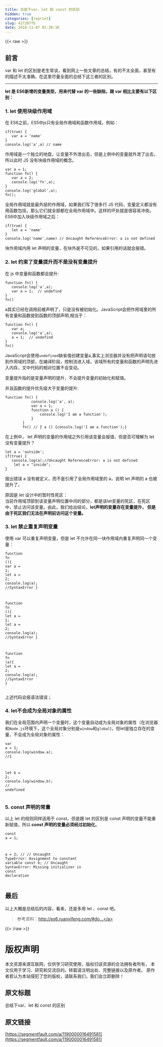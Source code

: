 ```yaml
---
title: 总结下var、let 和 const 的区别
hidden: true
categories: [reprint]
slug: 427207fb
date: 2018-11-07 02:30:16
---
```


{{< raw >}}
<h2 id="articleHeader0">&#x524D;&#x8A00;</h2><p>var &#x548C; let &#x7684;&#x533A;&#x522B;&#x662F;&#x8001;&#x751F;&#x5E38;&#x8C08;&#xFF0C;&#x770B;&#x5230;&#x7F51;&#x4E0A;&#x4E00;&#x4E9B;&#x6587;&#x7AE0;&#x7684;&#x603B;&#x7ED3;&#xFF0C;&#x6709;&#x7684;&#x4E0D;&#x592A;&#x5168;&#x9762;&#xFF0C;&#x751A;&#x81F3;&#x6709;&#x7684;&#x63CF;&#x8FF0;&#x4E0D;&#x592A;&#x51C6;&#x786E;&#xFF0C;&#x5728;&#x8FD9;&#x91CC;&#x5C3D;&#x91CF;&#x5168;&#x9762;&#x7684;&#x603B;&#x7ED3;&#x4E0B;&#x8FD9;&#x4E09;&#x8005;&#x7684;&#x533A;&#x522B;&#x3002;</p><hr><p><strong>let &#x662F; ES6&#x65B0;&#x589E;&#x7684;&#x53D8;&#x91CF;&#x7C7B;&#x578B;&#xFF0C;&#x7528;&#x6765;&#x4EE3;&#x66FF; var &#x7684;&#x4E00;&#x4E9B;&#x7F3A;&#x9677;&#xFF0C;&#x8DDF; var &#x76F8;&#x6BD4;&#x4E3B;&#x8981;&#x6709;&#x4EE5;&#x4E0B;&#x533A;&#x522B;&#xFF1A;</strong></p><h3 id="articleHeader1">1. let &#x4F7F;&#x7528;&#x5757;&#x7EA7;&#x4F5C;&#x7528;&#x57DF;</h3><p>&#x5728; ES6&#x4E4B;&#x524D;&#xFF0C;ES5&#x4E2D;js&#x53EA;&#x6709;&#x5168;&#x5C40;&#x4F5C;&#x7528;&#x57DF;&#x548C;&#x51FD;&#x6570;&#x4F5C;&#x7528;&#x57DF;&#xFF0C;&#x4F8B;&#x5982;&#xFF1A;</p><div class="widget-codetool" style="display:none"><div class="widget-codetool--inner"><span class="selectCode code-tool" data-toggle="tooltip" data-placement="top" title="" data-original-title="&#x5168;&#x9009;"></span> <span type="button" class="copyCode code-tool" data-toggle="tooltip" data-placement="top" data-clipboard-text="if(true) {
   var a = &apos;name&apos;
}
console.log(&apos;a&apos;,a) // name" title="" data-original-title="&#x590D;&#x5236;"></span> <span type="button" class="saveToNote code-tool" data-toggle="tooltip" data-placement="top" title="" data-original-title="&#x653E;&#x8FDB;&#x7B14;&#x8BB0;"></span></div></div><pre class="hljs stylus"><code><span class="hljs-function"><span class="hljs-title">if</span><span class="hljs-params">(true)</span></span> {
   <span class="hljs-selector-tag">var</span> <span class="hljs-selector-tag">a</span> = <span class="hljs-string">&apos;name&apos;</span>
}
console.log(<span class="hljs-string">&apos;a&apos;</span>,a) <span class="hljs-comment">// name</span></code></pre><p>&#x4F5C;&#x7528;&#x57DF;&#x662F;&#x4E00;&#x4E2A;&#x72EC;&#x7ACB;&#x7684;&#x5730;&#x76D8;&#xFF0C;&#x8BA9;&#x53D8;&#x91CF;&#x4E0D;&#x5916;&#x6CC4;&#x51FA;&#x53BB;&#xFF0C;&#x4F46;&#x662F;&#x4E0A;&#x4F8B;&#x4E2D;&#x7684;&#x53D8;&#x91CF;&#x5C31;&#x5916;&#x6CC4;&#x4E86;&#x51FA;&#x53BB;&#xFF0C;&#x6240;&#x4EE5;&#x6B64;&#x65F6; JS &#x6CA1;&#x6709;&#x5757;&#x7EA7;&#x4F5C;&#x7528;&#x57DF;&#x7684;&#x6982;&#x5FF5;&#x3002;</p><div class="widget-codetool" style="display:none"><div class="widget-codetool--inner"><span class="selectCode code-tool" data-toggle="tooltip" data-placement="top" title="" data-original-title="&#x5168;&#x9009;"></span> <span type="button" class="copyCode code-tool" data-toggle="tooltip" data-placement="top" data-clipboard-text="var a = 1;
function fn() {
   var a = 2;
   console.log(&apos;fn&apos;,a);
}
console.log(&apos;global&apos;,a);
fn();" title="" data-original-title="&#x590D;&#x5236;"></span> <span type="button" class="saveToNote code-tool" data-toggle="tooltip" data-placement="top" title="" data-original-title="&#x653E;&#x8FDB;&#x7B14;&#x8BB0;"></span></div></div><pre class="hljs javascript"><code><span class="hljs-keyword">var</span> a = <span class="hljs-number">1</span>;
<span class="hljs-function"><span class="hljs-keyword">function</span> <span class="hljs-title">fn</span>(<span class="hljs-params"></span>) </span>{
   <span class="hljs-keyword">var</span> a = <span class="hljs-number">2</span>;
   <span class="hljs-built_in">console</span>.log(<span class="hljs-string">&apos;fn&apos;</span>,a);
}
<span class="hljs-built_in">console</span>.log(<span class="hljs-string">&apos;global&apos;</span>,a);
fn();</code></pre><p>&#x5168;&#x5C40;&#x4F5C;&#x7528;&#x57DF;&#x5C31;&#x662F;&#x6700;&#x5916;&#x5C42;&#x7684;&#x4F5C;&#x7528;&#x57DF;&#xFF0C;&#x5982;&#x679C;&#x6211;&#x4EEC;&#x5199;&#x4E86;&#x5F88;&#x591A;&#x884C; JS &#x4EE3;&#x7801;&#xFF0C;&#x53D8;&#x91CF;&#x5B9A;&#x4E49;&#x90FD;&#x6CA1;&#x6709;&#x7528;&#x51FD;&#x6570;&#x5305;&#x62EC;&#xFF0C;&#x90A3;&#x4E48;&#x5B83;&#x4EEC;&#x5C31;&#x5168;&#x90E8;&#x90FD;&#x5728;&#x5168;&#x5C40;&#x4F5C;&#x7528;&#x57DF;&#x4E2D;&#x3002;&#x8FD9;&#x6837;&#x7684;&#x574F;&#x5904;&#x5C31;&#x662F;&#x5F88;&#x5BB9;&#x6613;&#x51B2;&#x7A81;&#x3002;<br>ES6&#x4E2D;&#x52A0;&#x5165;&#x5757;&#x7EA7;&#x4F5C;&#x7528;&#x57DF;&#x4E4B;&#x540E;&#xFF1A;</p><div class="widget-codetool" style="display:none"><div class="widget-codetool--inner"><span class="selectCode code-tool" data-toggle="tooltip" data-placement="top" title="" data-original-title="&#x5168;&#x9009;"></span> <span type="button" class="copyCode code-tool" data-toggle="tooltip" data-placement="top" data-clipboard-text="if(true) {
   let a = &apos;name&apos;
}
console.log(&apos;name&apos;,name) // Uncaught ReferenceError: a is not defined" title="" data-original-title="&#x590D;&#x5236;"></span> <span type="button" class="saveToNote code-tool" data-toggle="tooltip" data-placement="top" title="" data-original-title="&#x653E;&#x8FDB;&#x7B14;&#x8BB0;"></span></div></div><pre class="hljs stylus"><code><span class="hljs-function"><span class="hljs-title">if</span><span class="hljs-params">(true)</span></span> {
   let <span class="hljs-selector-tag">a</span> = <span class="hljs-string">&apos;name&apos;</span>
}
console.log(<span class="hljs-string">&apos;name&apos;</span>,name) <span class="hljs-comment">// Uncaught ReferenceError: a is not defined</span></code></pre><p>&#x5757;&#x4F5C;&#x7528;&#x57DF;&#x5185;&#x7528; let &#x58F0;&#x660E;&#x7684;&#x53D8;&#x91CF;&#xFF0C;&#x5728;&#x5757;&#x5916;&#x662F;&#x4E0D;&#x53EF;&#x89C1;&#x7684;&#xFF0C;&#x5982;&#x679C;&#x5F15;&#x7528;&#x7684;&#x8BDD;&#x5C31;&#x4F1A;&#x62A5;&#x9519;&#x3002;</p><h3 id="articleHeader2">2. let &#x7EA6;&#x675F;&#x4E86;&#x53D8;&#x91CF;&#x63D0;&#x5347;&#x800C;&#x4E0D;&#x662F;&#x6CA1;&#x6709;&#x53D8;&#x91CF;&#x63D0;&#x5347;</h3><p>&#x5728; js &#x4E2D;&#x53D8;&#x91CF;&#x548C;&#x51FD;&#x6570;&#x90FD;&#x4F1A;&#x63D0;&#x5347;:</p><div class="widget-codetool" style="display:none"><div class="widget-codetool--inner"><span class="selectCode code-tool" data-toggle="tooltip" data-placement="top" title="" data-original-title="&#x5168;&#x9009;"></span> <span type="button" class="copyCode code-tool" data-toggle="tooltip" data-placement="top" data-clipboard-text="function fn() {
   console.log(&apos;a&apos;,a);
   var a = 1;  // undefind
}
fn()" title="" data-original-title="&#x590D;&#x5236;"></span> <span type="button" class="saveToNote code-tool" data-toggle="tooltip" data-placement="top" title="" data-original-title="&#x653E;&#x8FDB;&#x7B14;&#x8BB0;"></span></div></div><pre class="hljs javascript"><code><span class="hljs-function"><span class="hljs-keyword">function</span> <span class="hljs-title">fn</span>(<span class="hljs-params"></span>) </span>{
   <span class="hljs-built_in">console</span>.log(<span class="hljs-string">&apos;a&apos;</span>,a);
   <span class="hljs-keyword">var</span> a = <span class="hljs-number">1</span>;  <span class="hljs-comment">// undefind</span>
}
fn()</code></pre><p>a&#x5176;&#x5B9E;&#x5DF2;&#x7ECF;&#x5728;&#x8C03;&#x7528;&#x524D;&#x88AB;&#x58F0;&#x660E;&#x4E86;&#xFF0C;&#x53EA;&#x662F;&#x6CA1;&#x6709;&#x88AB;&#x521D;&#x59CB;&#x5316;&#x3002;JavaScript&#x4F1A;&#x628A;&#x4F5C;&#x7528;&#x57DF;&#x91CC;&#x7684;&#x6240;&#x6709;&#x53D8;&#x91CF;&#x548C;&#x51FD;&#x6570;&#x63D0;&#x5230;&#x51FD;&#x6570;&#x7684;&#x9876;&#x90E8;&#x58F0;&#x660E;,&#x76F8;&#x5F53;&#x4E8E;&#xFF1A;</p><div class="widget-codetool" style="display:none"><div class="widget-codetool--inner"><span class="selectCode code-tool" data-toggle="tooltip" data-placement="top" title="" data-original-title="&#x5168;&#x9009;"></span> <span type="button" class="copyCode code-tool" data-toggle="tooltip" data-placement="top" data-clipboard-text="function fn() {
   var a;
   console.log(&apos;a&apos;,a);
   a = 1;  // undefind
}
fn()" title="" data-original-title="&#x590D;&#x5236;"></span> <span type="button" class="saveToNote code-tool" data-toggle="tooltip" data-placement="top" title="" data-original-title="&#x653E;&#x8FDB;&#x7B14;&#x8BB0;"></span></div></div><pre class="hljs delphi"><code><span class="hljs-function"><span class="hljs-keyword">function</span> <span class="hljs-title">fn</span><span class="hljs-params">()</span> <span class="hljs-comment">{
   var a;
   console.log(&apos;a&apos;,a);
   a = 1;  // undefind
}</span>
<span class="hljs-title">fn</span><span class="hljs-params">()</span></span></code></pre><p>JavaScript&#x4F1A;&#x4F7F;&#x7528;<code>undefined</code>&#x7F3A;&#x7701;&#x503C;&#x521B;&#x5EFA;&#x53D8;&#x91CF;a,&#x4E8B;&#x5B9E;&#x4E0A;&#x6D4F;&#x89C8;&#x5668;&#x5E76;&#x6CA1;&#x6709;&#x628A;&#x58F0;&#x660E;&#x8BED;&#x53E5;&#x653E;&#x5230;&#x4F5C;&#x7528;&#x57DF;&#x7684;&#x9876;&#x90E8;&#xFF0C;&#x5728;&#x7F16;&#x8BD1;&#x9636;&#x6BB5;&#xFF0C;&#x63A7;&#x5236;&#x6D41;&#x8FDB;&#x5165;&#x57DF;&#xFF0C;&#x8BE5;&#x57DF;&#x6240;&#x6709;&#x7684;&#x53D8;&#x91CF;&#x548C;&#x51FD;&#x6570;&#x7684;&#x58F0;&#x660E;&#x5148;&#x8FDB;&#x5165;&#x5185;&#x5B58;&#xFF0C;&#x6587;&#x4E2D;&#x4EE3;&#x7801;&#x7684;&#x76F8;&#x5BF9;&#x4F4D;&#x7F6E;&#x4E0D;&#x4F1A;&#x53D8;&#x52A8;&#x3002;</p><p>&#x53D8;&#x91CF;&#x63D0;&#x5347;&#x6307;&#x7684;&#x662F;&#x53D8;&#x91CF;&#x58F0;&#x660E;&#x7684;&#x63D0;&#x5347;&#xFF0C;&#x4E0D;&#x4F1A;&#x63D0;&#x5347;&#x53D8;&#x91CF;&#x7684;&#x521D;&#x59CB;&#x5316;&#x548C;&#x8D4B;&#x503C;&#x3002;</p><p>&#x5E76;&#x4E14;&#x51FD;&#x6570;&#x7684;&#x63D0;&#x5347;&#x4F18;&#x5148;&#x7EA7;&#x5927;&#x4E8E;&#x53D8;&#x91CF;&#x7684;&#x63D0;&#x5347;:</p><div class="widget-codetool" style="display:none"><div class="widget-codetool--inner"><span class="selectCode code-tool" data-toggle="tooltip" data-placement="top" title="" data-original-title="&#x5168;&#x9009;"></span> <span type="button" class="copyCode code-tool" data-toggle="tooltip" data-placement="top" data-clipboard-text="function fn() {
            console.log(&apos;a&apos;, a);
            var a = 1;
            function a () {
                console.log(&apos;I am a function&apos;);
            }
        }
        fn() // &#x192; a () {console.log(&apos;I am a function&apos;);}" title="" data-original-title="&#x590D;&#x5236;"></span> <span type="button" class="saveToNote code-tool" data-toggle="tooltip" data-placement="top" title="" data-original-title="&#x653E;&#x8FDB;&#x7B14;&#x8BB0;"></span></div></div><pre class="hljs javascript"><code><span class="hljs-function"><span class="hljs-keyword">function</span> <span class="hljs-title">fn</span>(<span class="hljs-params"></span>) </span>{
            <span class="hljs-built_in">console</span>.log(<span class="hljs-string">&apos;a&apos;</span>, a);
            <span class="hljs-keyword">var</span> a = <span class="hljs-number">1</span>;
            <span class="hljs-function"><span class="hljs-keyword">function</span> <span class="hljs-title">a</span> (<span class="hljs-params"></span>) </span>{
                <span class="hljs-built_in">console</span>.log(<span class="hljs-string">&apos;I am a function&apos;</span>);
            }
        }
        fn() <span class="hljs-comment">// &#x192; a () {console.log(&apos;I am a function&apos;);}</span></code></pre><p>&#x5728;&#x4E0A;&#x4F8B;&#x4E2D;&#xFF0C; let &#x58F0;&#x660E;&#x7684;&#x53D8;&#x91CF;&#x7684;&#x4F5C;&#x7528;&#x57DF;&#x4E4B;&#x5916;&#x5F15;&#x7528;&#x8BE5;&#x53D8;&#x91CF;&#x4F1A;&#x62A5;&#x9519;&#xFF0C;&#x4F46;&#x662F;&#x5426;&#x53EF;&#x7406;&#x89E3;&#x4E3A; let &#x6CA1;&#x6709;&#x53D8;&#x91CF;&#x63D0;&#x5347;&#xFF1F;</p><div class="widget-codetool" style="display:none"><div class="widget-codetool--inner"><span class="selectCode code-tool" data-toggle="tooltip" data-placement="top" title="" data-original-title="&#x5168;&#x9009;"></span> <span type="button" class="copyCode code-tool" data-toggle="tooltip" data-placement="top" data-clipboard-text="let a = &apos;outside&apos;;
if(true) {
   console.log(a);//Uncaught ReferenceError: a is not defined
    let a = &quot;inside&quot;;
}" title="" data-original-title="&#x590D;&#x5236;"></span> <span type="button" class="saveToNote code-tool" data-toggle="tooltip" data-placement="top" title="" data-original-title="&#x653E;&#x8FDB;&#x7B14;&#x8BB0;"></span></div></div><pre class="hljs javascript"><code><span class="hljs-keyword">let</span> a = <span class="hljs-string">&apos;outside&apos;</span>;
<span class="hljs-keyword">if</span>(<span class="hljs-literal">true</span>) {
   <span class="hljs-built_in">console</span>.log(a);<span class="hljs-comment">//Uncaught ReferenceError: a is not defined</span>
    <span class="hljs-keyword">let</span> a = <span class="hljs-string">&quot;inside&quot;</span>;
}</code></pre><p>&#x62A5;&#x51FA;&#x9519;&#x8BEF; a &#x6CA1;&#x6709;&#x88AB;&#x5B9A;&#x4E49;&#xFF0C;&#x800C;&#x4E0D;&#x662F;&#x5F15;&#x7528;&#x4E86;&#x5168;&#x5C40;&#x4F5C;&#x7528;&#x57DF;&#x91CC;&#x7684; a&#xFF0C;&#x8BF4;&#x660E; let &#x58F0;&#x660E;&#x7684; a &#x4E5F;&#x88AB;&#x63D0;&#x5347;&#x4E86;&#x3002;</p><p>&#x539F;&#x56E0;&#x662F; let &#x8BBE;&#x8BA1;&#x4E2D;&#x7684;&#x6682;&#x65F6;&#x6027;&#x6B7B;&#x533A;&#xFF1A;<br>&#x5F53;&#x524D;&#x4F5C;&#x7528;&#x57DF;&#x9876;&#x90E8;&#x5230;&#x8BE5;&#x53D8;&#x91CF;&#x58F0;&#x660E;&#x4F4D;&#x7F6E;&#x4E2D;&#x95F4;&#x7684;&#x90E8;&#x5206;&#xFF0C;&#x90FD;&#x662F;&#x8BE5;let&#x53D8;&#x91CF;&#x7684;&#x6B7B;&#x533A;&#xFF0C;&#x5728;&#x6B7B;&#x533A;&#x4E2D;&#xFF0C;&#x7981;&#x6B62;&#x8BBF;&#x95EE;&#x8BE5;&#x53D8;&#x91CF;&#x3002;&#x7531;&#x6B64;&#xFF0C;&#x6211;&#x4EEC;&#x7ED9;&#x51FA;&#x7ED3;&#x8BBA;&#xFF0C;<strong>let&#x58F0;&#x660E;&#x7684;&#x53D8;&#x91CF;&#x5B58;&#x5728;&#x53D8;&#x91CF;&#x63D0;&#x5347;&#xFF0C; &#x4F46;&#x662F;&#x7531;&#x4E8E;&#x6B7B;&#x533A;&#x6211;&#x4EEC;&#x65E0;&#x6CD5;&#x5728;&#x58F0;&#x660E;&#x524D;&#x8BBF;&#x95EE;&#x8FD9;&#x4E2A;&#x53D8;&#x91CF;&#x3002;</strong></p><h3 id="articleHeader3">3. let &#x7981;&#x6B62;&#x91CD;&#x590D;&#x58F0;&#x660E;&#x53D8;&#x91CF;</h3><p>&#x4F7F;&#x7528; var &#x53EF;&#x4EE5;&#x91CD;&#x590D;&#x58F0;&#x660E;&#x53D8;&#x91CF;&#xFF0C;&#x4F46;&#x662F; let &#x4E0D;&#x5141;&#x8BB8;&#x5728;&#x540C;&#x4E00;&#x5757;&#x4F5C;&#x7528;&#x57DF;&#x5185;&#x91CD;&#x590D;&#x58F0;&#x660E;&#x540C;&#x4E00;&#x4E2A;&#x53D8;&#x91CF;&#xFF1A;</p><div class="widget-codetool" style="display:none"><div class="widget-codetool--inner"><span class="selectCode code-tool" data-toggle="tooltip" data-placement="top" title="" data-original-title="&#x5168;&#x9009;"></span> <span type="button" class="copyCode code-tool" data-toggle="tooltip" data-placement="top" data-clipboard-text="function fn (){
   var a = 1;
   let a = 2;
   console.log(a); //SyntaxError
}

function fn (){
   let a = 1;
   let a = 2;
   console.log(a); //SyntaxError
}

function fn (a){
   let a = 2;
   console.log(a); //SyntaxError
}" title="" data-original-title="&#x590D;&#x5236;"></span> <span type="button" class="saveToNote code-tool" data-toggle="tooltip" data-placement="top" title="" data-original-title="&#x653E;&#x8FDB;&#x7B14;&#x8BB0;"></span></div></div><pre class="hljs javascript"><code><span class="hljs-function"><span class="hljs-keyword">function</span> <span class="hljs-title">fn</span> (<span class="hljs-params"></span>)</span>{
   <span class="hljs-keyword">var</span> a = <span class="hljs-number">1</span>;
   <span class="hljs-keyword">let</span> a = <span class="hljs-number">2</span>;
   <span class="hljs-built_in">console</span>.log(a); <span class="hljs-comment">//SyntaxError</span>
}

<span class="hljs-function"><span class="hljs-keyword">function</span> <span class="hljs-title">fn</span> (<span class="hljs-params"></span>)</span>{
   <span class="hljs-keyword">let</span> a = <span class="hljs-number">1</span>;
   <span class="hljs-keyword">let</span> a = <span class="hljs-number">2</span>;
   <span class="hljs-built_in">console</span>.log(a); <span class="hljs-comment">//SyntaxError</span>
}

<span class="hljs-function"><span class="hljs-keyword">function</span> <span class="hljs-title">fn</span> (<span class="hljs-params">a</span>)</span>{
   <span class="hljs-keyword">let</span> a = <span class="hljs-number">2</span>;
   <span class="hljs-built_in">console</span>.log(a); <span class="hljs-comment">//SyntaxError</span>
}</code></pre><p>&#x4E0A;&#x8FF0;&#x4EE3;&#x7801;&#x4F1A;&#x62A5;&#x8BED;&#x6CD5;&#x9519;&#x8BEF;&#xFF1B;</p><h3 id="articleHeader4">4. let&#x4E0D;&#x4F1A;&#x6210;&#x4E3A;&#x5168;&#x5C40;&#x5BF9;&#x8C61;&#x7684;&#x5C5E;&#x6027;</h3><p>&#x6211;&#x4EEC;&#x5728;&#x5168;&#x5C40;&#x8303;&#x56F4;&#x5185;&#x58F0;&#x660E;&#x4E00;&#x4E2A;&#x53D8;&#x91CF;&#x65F6;&#xFF0C;&#x8FD9;&#x4E2A;&#x53D8;&#x91CF;&#x81EA;&#x52A8;&#x6210;&#x4E3A;&#x5168;&#x5C40;&#x5BF9;&#x8C61;&#x7684;&#x5C5E;&#x6027;&#xFF08;&#x5728;&#x6D4F;&#x89C8;&#x5668;&#x548C;<code>Node.js</code>&#x73AF;&#x5883;&#x4E0B;&#xFF0C;&#x8FD9;&#x4E2A;&#x5168;&#x5C40;&#x5BF9;&#x8C61;&#x5206;&#x522B;&#x662F;<code>window</code>&#x548C;<code>global</code>)&#xFF0C;&#x4F46;let&#x662F;&#x72EC;&#x7ACB;&#x5B58;&#x5728;&#x7684;&#x53D8;&#x91CF;&#xFF0C;&#x4E0D;&#x4F1A;&#x6210;&#x4E3A;&#x5168;&#x5C40;&#x5BF9;&#x8C61;&#x7684;&#x5C5E;&#x6027;&#xFF1A;</p><div class="widget-codetool" style="display:none"><div class="widget-codetool--inner"><span class="selectCode code-tool" data-toggle="tooltip" data-placement="top" title="" data-original-title="&#x5168;&#x9009;"></span> <span type="button" class="copyCode code-tool" data-toggle="tooltip" data-placement="top" data-clipboard-text="var a = 1;
console.log(window.a); //1

let b = 2;
console.log(window.b); // undefined" title="" data-original-title="&#x590D;&#x5236;"></span> <span type="button" class="saveToNote code-tool" data-toggle="tooltip" data-placement="top" title="" data-original-title="&#x653E;&#x8FDB;&#x7B14;&#x8BB0;"></span></div></div><pre class="hljs javascript"><code><span class="hljs-keyword">var</span> a = <span class="hljs-number">1</span>;
<span class="hljs-built_in">console</span>.log(<span class="hljs-built_in">window</span>.a); <span class="hljs-comment">//1</span>

<span class="hljs-keyword">let</span> b = <span class="hljs-number">2</span>;
<span class="hljs-built_in">console</span>.log(<span class="hljs-built_in">window</span>.b); <span class="hljs-comment">// undefined</span></code></pre><h3 id="articleHeader5">5. const &#x58F0;&#x660E;&#x7684;&#x5E38;&#x91CF;</h3><p>&#x4EE5;&#x4E0A; let &#x7684;&#x89C4;&#x5219;&#x540C;&#x6837;&#x9002;&#x7528;&#x4E8E; const&#xFF0C;&#x4F46;&#x662F;&#x8DDF; let &#x7684;&#x533A;&#x522B;&#x662F; const &#x58F0;&#x660E;&#x7684;&#x53D8;&#x91CF;&#x4E0D;&#x80FD;&#x91CD;&#x65B0;&#x8D4B;&#x503C;&#xFF0C;&#x6240;&#x4EE5;<strong> const &#x58F0;&#x660E;&#x7684;&#x53D8;&#x91CF;&#x5FC5;&#x987B;&#x7ECF;&#x8FC7;&#x521D;&#x59CB;&#x5316;</strong>&#x3002;</p><div class="widget-codetool" style="display:none"><div class="widget-codetool--inner"><span class="selectCode code-tool" data-toggle="tooltip" data-placement="top" title="" data-original-title="&#x5168;&#x9009;"></span> <span type="button" class="copyCode code-tool" data-toggle="tooltip" data-placement="top" data-clipboard-text="const a = 1;

a = 2; // // Uncaught TypeError: Assignment to constant variable
const b; // Uncaught SyntaxError: Missing initializer in const declaration" title="" data-original-title="&#x590D;&#x5236;"></span> <span type="button" class="saveToNote code-tool" data-toggle="tooltip" data-placement="top" title="" data-original-title="&#x653E;&#x8FDB;&#x7B14;&#x8BB0;"></span></div></div><pre class="hljs julia"><code><span class="hljs-keyword">const</span> a = <span class="hljs-number">1</span>;

a = <span class="hljs-number">2</span>; // // Uncaught <span class="hljs-built_in">TypeError</span>: Assignment to constant variable
<span class="hljs-keyword">const</span> b; // Uncaught SyntaxError: Missing initializer <span class="hljs-keyword">in</span> <span class="hljs-keyword">const</span> declaration</code></pre><h2 id="articleHeader6">&#x6700;&#x540E;</h2><p>&#x4EE5;&#x4E0A;&#x5927;&#x6982;&#x662F;&#x603B;&#x7ED3;&#x540E;&#x7684;&#x5185;&#x5BB9;&#xFF0C;&#x770B;&#x6765;&#xFF0C;&#x8FD8;&#x662F;&#x591A;&#x7528; let &#x3001;const &#x5427;&#x3002;</p><blockquote>&#x53C2;&#x8003;&#x8D44;&#x6599;&#xFF1A;<a href="http://es6.ruanyifeng.com/#docs/let" rel="nofollow noreferrer" target="_blank">http://es6.ruanyifeng.com/#do...</a></blockquote>
{{< /raw >}}

# 版权声明
本文资源来源互联网，仅供学习研究使用，版权归该资源的合法拥有者所有，
本文仅用于学习、研究和交流目的。转载请注明出处、完整链接以及原作者。
原作者若认为本站侵犯了您的版权，请联系我们，我们会立即删除！

## 原文标题
总结下var、let 和 const 的区别

## 原文链接
[https://segmentfault.com/a/1190000016491581](https://segmentfault.com/a/1190000016491581)

